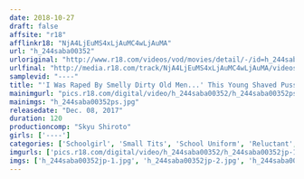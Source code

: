 ```yaml
---
date: 2018-10-27
draft: false
affsite: "r18"
afflinkr18: "NjA4LjEuMS4xLjAuMC4wLjAuMA"
url: "h_244saba00352"
urloriginal: "http://www.r18.com/videos/vod/movies/detail/-/id=h_244saba00352"
urlfinal: "http://media.r18.com/track/NjA4LjEuMS4xLjAuMC4wLjAuMA/videos/vod/movies/detail/-/id=h_244saba00352"
samplevid: "----"
title: "'I Was Raped By Smelly Dirty Old Men...' This Young Shaved Pussy Honor Student Was Held Down And Forced To Accept Rock Hard Cocks Shoved Into Her Pussy Meet 3 Schoolgirl Babes Who Were Assaulted By The Out-Of-Control Libidos Of Rough Sex Loving Men"
mainimgurl: "pics.r18.com/digital/video/h_244saba00352/h_244saba00352ps.jpg"
mainimgs: "h_244saba00352ps.jpg"
releasedate: "Dec. 08, 2017"
duration: 120
productioncomp: "Skyu Shiroto"
girls: ['----']
categories: ['Schoolgirl', 'Small Tits', 'School Uniform', 'Reluctant', 'Squirting', 'Hi-Def']
imgurls: ['pics.r18.com/digital/video/h_244saba00352/h_244saba00352jp-1.jpg', 'pics.r18.com/digital/video/h_244saba00352/h_244saba00352jp-2.jpg', 'pics.r18.com/digital/video/h_244saba00352/h_244saba00352jp-3.jpg', 'pics.r18.com/digital/video/h_244saba00352/h_244saba00352jp-4.jpg', 'pics.r18.com/digital/video/h_244saba00352/h_244saba00352jp-5.jpg', 'pics.r18.com/digital/video/h_244saba00352/h_244saba00352jp-6.jpg', 'pics.r18.com/digital/video/h_244saba00352/h_244saba00352jp-7.jpg', 'pics.r18.com/digital/video/h_244saba00352/h_244saba00352jp-8.jpg', 'pics.r18.com/digital/video/h_244saba00352/h_244saba00352jp-9.jpg', 'pics.r18.com/digital/video/h_244saba00352/h_244saba00352jp-10.jpg', 'pics.r18.com/digital/video/h_244saba00352/h_244saba00352jp-11.jpg', 'pics.r18.com/digital/video/h_244saba00352/h_244saba00352jp-12.jpg', 'pics.r18.com/digital/video/h_244saba00352/h_244saba00352jp-13.jpg', 'pics.r18.com/digital/video/h_244saba00352/h_244saba00352jp-14.jpg', 'pics.r18.com/digital/video/h_244saba00352/h_244saba00352jp-15.jpg', 'pics.r18.com/digital/video/h_244saba00352/h_244saba00352jp-16.jpg', 'pics.r18.com/digital/video/h_244saba00352/h_244saba00352jp-17.jpg', 'pics.r18.com/digital/video/h_244saba00352/h_244saba00352jp-18.jpg', 'pics.r18.com/digital/video/h_244saba00352/h_244saba00352jp-19.jpg', 'pics.r18.com/digital/video/h_244saba00352/h_244saba00352jp-20.jpg']
imgs: ['h_244saba00352jp-1.jpg', 'h_244saba00352jp-2.jpg', 'h_244saba00352jp-3.jpg', 'h_244saba00352jp-4.jpg', 'h_244saba00352jp-5.jpg', 'h_244saba00352jp-6.jpg', 'h_244saba00352jp-7.jpg', 'h_244saba00352jp-8.jpg', 'h_244saba00352jp-9.jpg', 'h_244saba00352jp-10.jpg', 'h_244saba00352jp-11.jpg', 'h_244saba00352jp-12.jpg', 'h_244saba00352jp-13.jpg', 'h_244saba00352jp-14.jpg', 'h_244saba00352jp-15.jpg', 'h_244saba00352jp-16.jpg', 'h_244saba00352jp-17.jpg', 'h_244saba00352jp-18.jpg', 'h_244saba00352jp-19.jpg', 'h_244saba00352jp-20.jpg']
---
```

